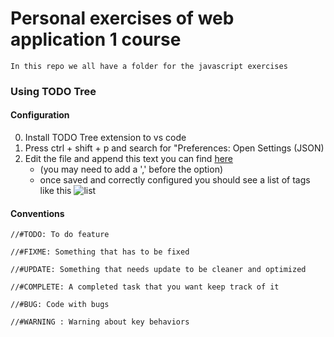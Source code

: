 # Personal exercises of web application 1 course 
    In this repo we all have a folder for the javascript exercises
### Using TODO Tree
#### Configuration
0. Install TODO Tree extension to vs code
1. Press ctrl + shift + p and search for "Preferences: Open Settings (JSON)
2. Edit the file and append this text you can find [here](./settings.json) 
    * (you may need to add a ',' before the option)
    * once saved and correctly configured you should see a list of tags like this ![list](./immages/TODO_Tree_Screenshot.png)

#### Conventions

    //#TODO: To do feature

    //#FIXME: Something that has to be fixed

    //#UPDATE: Something that needs update to be cleaner and optimized

    //#COMPLETE: A completed task that you want keep track of it

    //#BUG: Code with bugs
    
    //#WARNING : Warning about key behaviors



